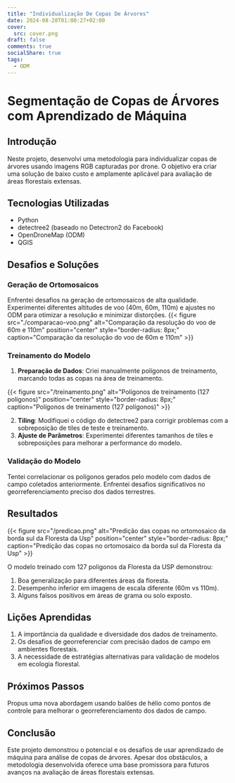 ```yaml
---
title: "Individualização De Copas De Árvores"
date: 2024-08-28T01:00:27+02:00
cover:
  src: cover.png
draft: false
comments: true
socialShare: true
tags:
  - ODM
---
```



# Segmentação de Copas de Árvores com Aprendizado de Máquina

## Introdução

Neste projeto, desenvolvi uma metodologia para individualizar copas de árvores usando imagens RGB capturadas por drone. O objetivo era criar uma solução de baixo custo e amplamente aplicável para avaliação de áreas florestais extensas.

## Tecnologias Utilizadas

- Python
- detectree2 (baseado no Detectron2 do Facebook)
- OpenDroneMap (ODM)
- QGIS

## Desafios e Soluções

### Geração de Ortomosaicos

Enfrentei desafios na geração de ortomosaicos de alta qualidade. Experimentei diferentes altitudes de voo (40m, 60m, 110m) e ajustes no ODM para otimizar a resolução e minimizar distorções.
{{< figure src="./comparacao-voo.png" alt="Comparação da resolução do voo de 60m e 110m" position="center" style="border-radius: 8px;" caption="Comparação da resolução do voo de 60m e 110m" >}}

### Treinamento do Modelo


1. **Preparação de Dados**: Criei manualmente polígonos de treinamento, marcando todas as copas na área de treinamento.

{{< figure src="/treinamento.png" alt="Polígonos de treinamento (127 polígonos)" position="center" style="border-radius: 8px;" caption="Polígonos de treinamento (127 polígonos)" >}}

2. **Tiling**: Modifiquei o código do detectree2 para corrigir problemas com a sobreposição de tiles de teste e treinamento.
3. **Ajuste de Parâmetros**: Experimentei diferentes tamanhos de tiles e sobreposições para melhorar a performance do modelo.



### Validação do Modelo

Tentei correlacionar os polígonos gerados pelo modelo com dados de campo coletados anteriormente. Enfrentei desafios significativos no georreferenciamento preciso dos dados terrestres.

## Resultados

{{< figure src="/predicao.png" alt="Predição das copas no ortomosaico da borda sul da Floresta da Usp" position="center" style="border-radius: 8px;" caption="Predição das copas no ortomosaico da borda sul da Floresta da Usp" >}}

O modelo treinado com 127 polígonos da Floresta da USP demonstrou:

1. Boa generalização para diferentes áreas da floresta.
2. Desempenho inferior em imagens de escala diferente (60m vs 110m).
3. Alguns falsos positivos em áreas de grama ou solo exposto.

## Lições Aprendidas

1. A importância da qualidade e diversidade dos dados de treinamento.
2. Os desafios de georreferenciar com precisão dados de campo em ambientes florestais.
3. A necessidade de estratégias alternativas para validação de modelos em ecologia florestal.

## Próximos Passos

Propus uma nova abordagem usando balões de hélio como pontos de controle para melhorar o georreferenciamento dos dados de campo.

## Conclusão

Este projeto demonstrou o potencial e os desafios de usar aprendizado de máquina para análise de copas de árvores. Apesar dos obstáculos, a metodologia desenvolvida oferece uma base promissora para futuros avanços na avaliação de áreas florestais extensas.
